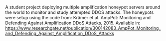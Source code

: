 A student project deploying multiple amplification honeypot servers around the world to monitor and study attempted DDOS attacks.
The honeypots were setup using the code from: Krämer et al. AmpPot: Monitoring and Defending Against Amplification DDoS Attacks, 2015. Available in: https://www.researchgate.net/publication/300142083_AmpPot_Monitoring_and_Defending_Against_Amplification_DDoS_Attacks

